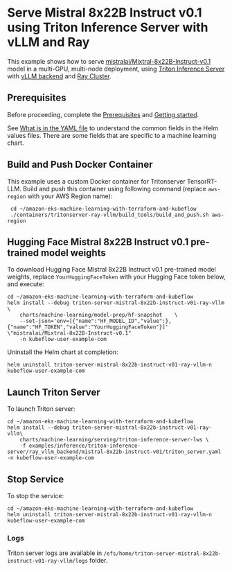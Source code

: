 # Serve Mistral 8x22B Instruct v0.1 using Triton Inference Server with vLLM and Ray

This example shows how to serve [mistralai/Mixtral-8x22B-Instruct-v0.1](https://huggingface.co/mistralai/Mixtral-8x22B-Instruct-v0.1) model in a multi-GPU, multi-node deployment, using [Triton Inference Server](https://github.com/triton-inference-server) with [vLLM backend](https://github.com/triton-inference-server/vllm_backend/tree/main) and [Ray Cluster](https://docs.ray.io/en/latest/cluster/getting-started.html).  

## Prerequisites

Before proceeding, complete the [Prerequisites](../../../../../README.md#prerequisites) and [Getting started](../../../../../README.md#getting-started). 

See [What is in the YAML file](../../../../../README.md#what-is-in-the-yaml-file) to understand the common fields in the Helm values files. There are some fields that are specific to a machine learning chart.

## Build and Push Docker Container

This example uses a custom Docker container for Tritonserver TensorRT-LLM. Build and push this container using following command (replace `aws-region` with your AWS Region name):

     cd ~/amazon-eks-machine-learning-with-terraform-and-kubeflow
     ./containers/tritonserver-ray-vllm/build_tools/build_and_push.sh aws-region
     
## Hugging Face Mistral 8x22B Instruct v0.1 pre-trained model weights

To download Hugging Face Mistral 8x22B Instruct v0.1 pre-trained model weights, replace `YourHuggingFaceToken` with your Hugging Face token below, and execute:

    cd ~/amazon-eks-machine-learning-with-terraform-and-kubeflow
    helm install --debug triton-server-mistral-8x22b-instruct-v01-ray-vllm    \
        charts/machine-learning/model-prep/hf-snapshot    \
        --set-json='env=[{"name":"HF_MODEL_ID","value":},{"name":"HF_TOKEN","value":"YourHuggingFaceToken"}]' \"mistralai/Mixtral-8x22B-Instruct-v0.1"
        -n kubeflow-user-example-com

Uninstall the Helm chart at completion:

    helm uninstall triton-server-mistral-8x22b-instruct-v01-ray-vllm-n kubeflow-user-example-com

## Launch Triton Server

To launch Triton server:

    cd ~/amazon-eks-machine-learning-with-terraform-and-kubeflow
    helm install --debug triton-server-mistral-8x22b-instruct-v01-ray-vllm\
        charts/machine-learning/serving/triton-inference-server-lws \
        -f examples/inference/triton-inference-server/ray_vllm_backend/mistral-8x22b-instruct-v01/triton_server.yaml -n kubeflow-user-example-com


## Stop Service

To stop the service:

    cd ~/amazon-eks-machine-learning-with-terraform-and-kubeflow
    helm uninstall triton-server-mistral-8x22b-instruct-v01-ray-vllm-n kubeflow-user-example-com

### Logs

Triton server logs are available in `/efs/home/triton-server-mistral-8x22b-instruct-v01-ray-vllm/logs` folder. 
